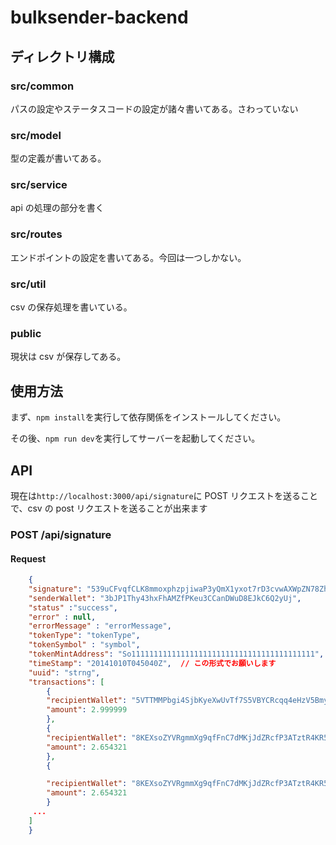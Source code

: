 # bulksender-backend

## ディレクトリ構成

### src/common

パスの設定やステータスコードの設定が諸々書いてある。さわっていない

### src/model

型の定義が書いてある。

### src/service

api の処理の部分を書く

### src/routes

エンドポイントの設定を書いてある。今回は一つしかない。

### src/util

csv の保存処理を書いている。

### public

現状は csv が保存してある。

## 使用方法

まず、`npm install`を実行して依存関係をインストールしてください。

その後、`npm run dev`を実行してサーバーを起動してください。

## API

現在は`http://localhost:3000/api/signature`に POST リクエストを送ることで、csv の post リクエストを送ることが出来ます

### POST /api/signature

#### Request

```json
    {
    "signature": "539uCFvqfCLK8mmoxphzpjiwaP3yQmX1yxot7rD3cvwAXWpZN78Zhc39m9GBrKmU8Hhe5Xtz8CVxpkS8NcKDmR3F",
    "senderWallet": "3bJP1Thy43hxFhAMZfPKeu3CCanDWuD8EJkC6Q2yUj",
    "status" :"success",
    "error" : null,
    "errorMessage" : "errorMessage",
    "tokenType": "tokenType",
    "tokenSymbol" : "symbol",
    "tokenMintAddress": "So11111111111111111111111111111111111111111",
    "timeStamp": "20141010T045040Z",  // この形式でお願いします
    "uuid": "strng",
    "transactions": [
        {
        "recipientWallet": "5VTTMMPbgi4SjbKyeXwUvTf7S5VBYCRcqq4eHzV5BmyR",
        "amount": 2.999999
        },
        {
        "recipientWallet": "8KEXsoZYVRgmmXg9qfFnC7dMKjJdZRcfP3ATztR4KR5P",
        "amount": 2.654321
        },
        {

        "recipientWallet": "8KEXsoZYVRgmmXg9qfFnC7dMKjJdZRcfP3ATztR4KR5P",
        "amount": 2.654321
        }
     ...
    ]
    }
```
